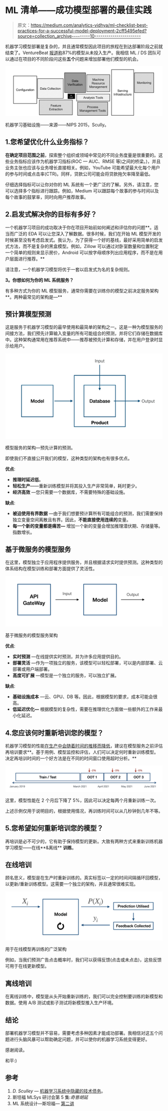 # ML 清单——成功模型部署的最佳实践

> 原文：<https://medium.com/analytics-vidhya/ml-checklist-best-practices-for-a-successful-model-deployment-2cff5495efed?source=collection_archive---------10----------------------->

机器学习模型部署是复杂的，并且通常模型因此项目的旅程在到达部署阶段之前就结束了。VentureBeat [报道称](https://venturebeat.com/2019/07/19/why-do-87-of-data-science-projects-never-make-it-into-production/)87%的模型从未投入生产。我相信 ML / DS 团队可以通过在项目的不同阶段问这些**五个**问题来增加部署他们模型的机会。

![](img/16d24073441ae63f6c58b3ffe36341ef.png)

机器学习基础设施——来源——NIPS 2015，Scully。

## 1.您希望优化什么业务指标？

**在确定项目范围之前**，探索整个组织或领域中常见的不同业务度量是很重要的。这些业务指标应该作为机器学习指标(ROC — AUC、RMSE 等)之间的桥梁。)，并且业务主张也应该与业务增长直接相关。例如，YouTube 可能希望最大化每个用户的参与时间或点击率(CTR)。同样，贷款公司可能会将贷款拖欠率降至最低。

仔细选择指标可以让你对你的 ML 系统有一个更广泛的了解。另外，请注意，您可以选择多个指标进行跟踪。例如，Medium 可以跟踪每个故事的参与时间以及每个故事的鼓掌率，同时向用户推荐故事。

## 2.启发式解决你的目标有多好？

一个机器学习项目的成功取决于你在项目开始前如何阐述和评估你的问题**。适当而广泛的 EDA 可以让您深入了解数据。很多时候，我们在开始 ML 模型开发的时候甚至没有考虑启发式。我认为，为了获得一个好的基线，最好采用简单的启发式方法，而不是复杂的黑盒模型。例如，Zillow 可以通过对卧室数量和位置制定一个简单的规则来显示房价，Android 可以按字母顺序列出应用程序，而不是在用户层面进行推荐。**

请注意，一个机器学习模型将优于一套以启发式为名的复杂规则。

**3。你想如何为你的 ML 系统服务？**

有多种方式为你的 ML 模型服务，通常你需要在训练你的模型之前决定服务架构**。两种最常见的架构是—**

## 预计算模型预测

这是服务于机器学习模型的最早使用和最简单的架构之一。这是一种为模型服务的间接方法，我们预先计算输入变量的所有可能组合的预测，并将它们存储在数据库中。这种架构通常用在推荐系统中——推荐被预先计算和存储，并在用户登录时显示给用户。

![](img/4accb0d86357c67cd2b14bc4464454a9.png)

模型服务的架构—预先计算的预测。

即使我们不直接公开我们的模型，这种类型的架构也有很多优点。

**优点**:

*   **推理时延迟低**。
*   **轻松生产**——重新训练模型并将其投入生产非常简单，耗时更少。
*   **经济高效** —您只需要一个数据库，不需要特殊的基础设施。

**缺点**:

*   **被迫使用有界数据** —由于我们想要预计算所有可能组合的预测，我们需要保持独立变量空间离散且有界。因此，**不能直接使用连续的**变量。
*   **每一个新的变量都是痛苦—** 增加一个新的变量会增加推理潜伏期、存储量等。指数增长。

## 基于微服务的模型服务

在这里，模型独立于应用程序提供服务，并且根据请求实时提供预测。这种类型的体系结构在模型训练和部署方面提供了灵活性。

![](img/4b4ee684f3a74fe5b4b98ac0440dc590.png)

基于微服务的模型服务架构

**优点**:

*   **实时预测** —在线提供实时预测，并为许多应用提供目的。
*   **部署灵活** —作为一项独立的服务，该模型可以轻松部署，可以是内部部署、云部署或用户端部署。
*   **高度可扩展** —模型是一个独立的服务，可以独立扩展。

**缺点**:

*   **基础设施成本** —云、GPU、DB 等。因此，根据模型的要求，成本可能会很高。
*   **低延迟优化—** 根据模型的复杂性，需要在推理优化方面做一些额外的工作来最小化延迟。

## 4.您应该何时重新培训您的模型？

机器学习模型的性能[在生产中会随着时间的推移而降低](https://mudittiwari255.medium.com/my-machine-learning-model-failed-learnings-2291af3c5434)，建议在模型服务之前评估再培训要求**。基于用例、模型监控和评估，人们可以决定何时重新训练模型。决定再培训时间的一个好方法是在不同的时间窗口使用超时分析。**

![](img/d20e3cc081a5079b0a753e881479758c.png)

这里，模型性能在 2 个月后下降了 5%，因此可以决定每两个月重新训练一次。

上述示例仅用于说明目的，根据使用情况，再训练时间可以从几秒钟到几年不等。

## 5.您希望如何重新培训您的模型？

再培训是必不可少的，它有助于保持模型的更新。大致有两种方式来重新训练机器学习模型——在线**&离线** **训练**。

## 在线培训

顾名思义，模型是在生产时重新训练的。真实标签以一定的时间间隔循环回模型，以更新/重新训练模型。这需要一个独立的架构，并且通常很难实现。

![](img/da41ad79cfaa524d533c3218ab27dbb5.png)

用于在线模型再训练的广泛架构

例如，当我们预测广告点击概率时，我们可以获得反馈(点击或未点击)，这些反馈可用于在线更新模型。

## 离线培训

在离线训练中，模型是从头开始重新训练的，我们可以完全控制要训练的新模型和数据。使用 A/B 测试或影子测试将新模型推入生产环境。

## **结论**

部署机器学习模型并不容易，需要考虑多种因素才能成功部署。我相信对这五个问题进行头脑风暴可以帮助确定问题，并可以使你的机器学习系统变得更好。

感谢阅读。

和平:)

## 参考

1.  *D. Sculley —* [机器学习系统中隐藏的技术债务](https://papers.nips.cc/paper/2015/file/86df7dcfd896fcaf2674f757a2463eba-Paper.pdf)。
2.  斯坦福 MLSys 研讨会第 5 集:*奇普胡延*
3.  ML 系统设计—斯坦福— [第二讲](https://docs.google.com/document/d/15vCMf7SbDuxST9Q-rWtx8o7qHJQN2pE5urCDFTYI1zs/edit)
